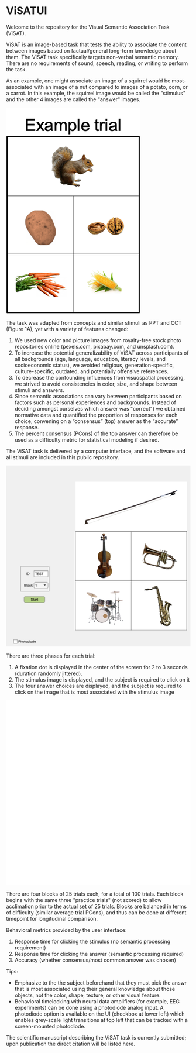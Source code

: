 # ViSATUI

Welcome to the repository for the Visual Semantic Association Task (ViSAT).

ViSAT is an image-based task that tests the ability to associate the content between images based on factual/general long-term knowledge about them. The ViSAT task specifically targets non-verbal semantic memory. There are no requirements of sound, speech, reading, or writing to perform the task. 

As an example, one might associate an image of a squirrel would be most-associated with an image of a nut compared to images of a potato, corn, or a carrot. In this example, the squirrel image would be called the "stimulus" and the other 4 images are called the "answer" images.

![Example of a trial using a squirrel as the stimulus.](assets/squirrel.png)

The task was adapted from concepts and similar stimuli as PPT and CCT (Figure 1A), yet with a variety of features changed:
1. We used new color and picture images from royalty-free stock photo repositories online (pexels.com, pixabay.com, and unsplash.com).
2. To increase the potential generalizability of ViSAT across participants of all backgrounds (age, language, education, literacy levels, and socioeconomic status), we avoided religious, generation-specific, culture-specific, outdated, and potentially offensive references. 
3. To decrease the confounding influences from visuospatial processing, we strived to avoid consistencies in color, size, and shape between stimuli and answers.
4. Since semantic associations can vary between participants based on factors such as personal experiences and backgrounds. Instead of deciding amongst ourselves which answer was "correct") we obtained normative data and quantified the proportion of responses for each choice, convening on a “consensus” (top) answer as the “accurate” response.
5. The percent consensus (PCons) of the top answer can therefore be used as a difficulty metric for statistical modeling if desired.

The ViSAT task is delivered by a computer interface, and the software and all stimuli are included in this public repository. 

![Picture of the user interface used to administer the task.](assets/user_interface.png)

There are three phases for each trial:
1. A fixation dot is displayed in the center of the screen for 2 to 3 seconds (duration randomly jittered).
2. The stimulus image is displayed, and the subject is required to click on it
3. The four answer choices are displayed, and the subject is required to click on the image that is most associated with the stimulus image

![Picture displaying the task workflow, including the fixation point, the stimulus and the answers.](assets/workflow.png)

There are four blocks of 25 trials each, for a total of 100 trials. 
Each block begins with the same three "practice trials" (not scored) to allow acclimation prior to the actual set of 25 trials. 
Blocks are balanced in terms of difficulty (similar average trial PCons), and thus can be done at different timepoint for longitudinal comparison.

Behavioral metrics provided by the user interface:
1. Response time for clicking the stimulus (no semantic processing requirement)
2. Response time for clicking the answer (semantic processing required)
3. Accuracy (whether consensus/most common answer was chosen)

Tips:
- Emphasize to the the subject beforehand that they must pick the answr that is most associated using their general knowledge about those objects, not the color, shape, texture, or other visual feature. 
- Behavioral timelocking with neural data amplifiers (for example, EEG experiments) can be done using a photodiode analog input. A photodiode option is available on the UI (checkbox at lower left) which enables grey-scale light transitions at top left that can be tracked with a screen-mounted photodiode.

The scientific manuscript describing the ViSAT task is currently submitted; upon publication the direct citation will be listed here.
